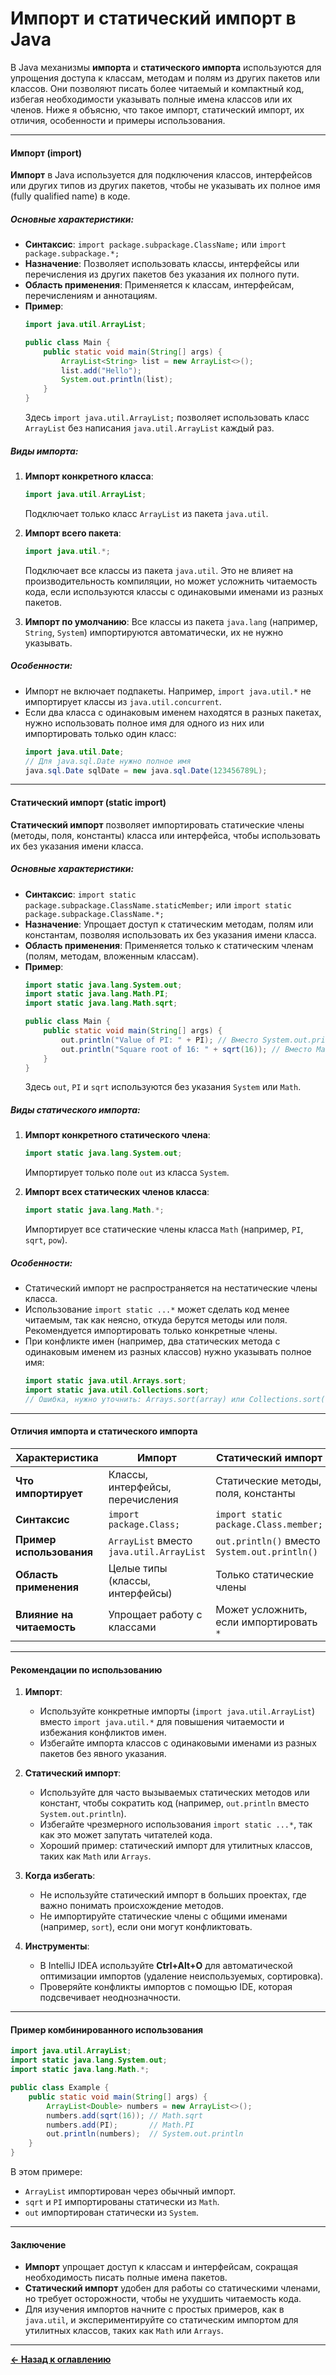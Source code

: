 # Импорт и статический импорт в Java

В Java механизмы **импорта** и **статического импорта** используются для упрощения доступа к классам, методам и полям из других пакетов или классов. Они позволяют писать более читаемый и компактный код, избегая необходимости указывать полные имена классов или их членов. Ниже я объясню, что такое импорт, статический импорт, их отличия, особенности и примеры использования.

---

#### Импорт (import)

**Импорт** в Java используется для подключения классов, интерфейсов или других типов из других пакетов, чтобы не указывать их полное имя (fully qualified name) в коде.

##### Основные характеристики:
- **Синтаксис**: `import package.subpackage.ClassName;` или `import package.subpackage.*;`
- **Назначение**: Позволяет использовать классы, интерфейсы или перечисления из других пакетов без указания их полного пути.
- **Область применения**: Применяется к классам, интерфейсам, перечислениям и аннотациям.
- **Пример**:
  ```java
  import java.util.ArrayList;

  public class Main {
      public static void main(String[] args) {
          ArrayList<String> list = new ArrayList<>();
          list.add("Hello");
          System.out.println(list);
      }
  }
  ```
  Здесь `import java.util.ArrayList;` позволяет использовать класс `ArrayList` без написания `java.util.ArrayList` каждый раз.

##### Виды импорта:
1. **Импорт конкретного класса**:
   ```java
   import java.util.ArrayList;
   ```
   Подключает только класс `ArrayList` из пакета `java.util`.

2. **Импорт всего пакета**:
   ```java
   import java.util.*;
   ```
   Подключает все классы из пакета `java.util`. Это не влияет на производительность компиляции, но может усложнить читаемость кода, если используются классы с одинаковыми именами из разных пакетов.

3. **Импорт по умолчанию**:
   Все классы из пакета `java.lang` (например, `String`, `System`) импортируются автоматически, их не нужно указывать.

##### Особенности:
- Импорт не включает подпакеты. Например, `import java.util.*` не импортирует классы из `java.util.concurrent`.
- Если два класса с одинаковым именем находятся в разных пакетах, нужно использовать полное имя для одного из них или импортировать только один класс:
  ```java
  import java.util.Date;
  // Для java.sql.Date нужно полное имя
  java.sql.Date sqlDate = new java.sql.Date(123456789L);
  ```

---

#### Статический импорт (static import)

**Статический импорт** позволяет импортировать статические члены (методы, поля, константы) класса или интерфейса, чтобы использовать их без указания имени класса.

##### Основные характеристики:
- **Синтаксис**: `import static package.subpackage.ClassName.staticMember;` или `import static package.subpackage.ClassName.*;`
- **Назначение**: Упрощает доступ к статическим методам, полям или константам, позволяя использовать их без указания имени класса.
- **Область применения**: Применяется только к статическим членам (полям, методам, вложенным классам).
- **Пример**:
  ```java
  import static java.lang.System.out;
  import static java.lang.Math.PI;
  import static java.lang.Math.sqrt;

  public class Main {
      public static void main(String[] args) {
          out.println("Value of PI: " + PI); // Вместо System.out.println
          out.println("Square root of 16: " + sqrt(16)); // Вместо Math.sqrt
      }
  }
  ```
  Здесь `out`, `PI` и `sqrt` используются без указания `System` или `Math`.

##### Виды статического импорта:
1. **Импорт конкретного статического члена**:
   ```java
   import static java.lang.System.out;
   ```
   Импортирует только поле `out` из класса `System`.

2. **Импорт всех статических членов класса**:
   ```java
   import static java.lang.Math.*;
   ```
   Импортирует все статические члены класса `Math` (например, `PI`, `sqrt`, `pow`).

##### Особенности:
- Статический импорт не распространяется на нестатические члены класса.
- Использование `import static ...*` может сделать код менее читаемым, так как неясно, откуда берутся методы или поля. Рекомендуется импортировать только конкретные члены.
- При конфликте имен (например, два статических метода с одинаковым именем из разных классов) нужно указывать полное имя:
  ```java
  import static java.util.Arrays.sort;
  import static java.util.Collections.sort;
  // Ошибка, нужно уточнить: Arrays.sort(array) или Collections.sort(list)
  ```

---

#### Отличия импорта и статического импорта

| Характеристика              | Импорт                              | Статический импорт                     |
|-----------------------------|-------------------------------------|---------------------------------------|
| **Что импортирует**         | Классы, интерфейсы, перечисления   | Статические методы, поля, константы   |
| **Синтаксис**               | `import package.Class;`            | `import static package.Class.member;` |
| **Пример использования**    | `ArrayList` вместо `java.util.ArrayList` | `out.println()` вместо `System.out.println()` |
| **Область применения**      | Целые типы (классы, интерфейсы)    | Только статические члены              |
| **Влияние на читаемость**   | Упрощает работу с классами         | Может усложнить, если импортировать `*` |

---

#### Рекомендации по использованию
1. **Импорт**:
    - Используйте конкретные импорты (`import java.util.ArrayList`) вместо `import java.util.*` для повышения читаемости и избежания конфликтов имен.
    - Избегайте импорта классов с одинаковыми именами из разных пакетов без явного указания.

2. **Статический импорт**:
    - Используйте для часто вызываемых статических методов или констант, чтобы сократить код (например, `out.println` вместо `System.out.println`).
    - Избегайте чрезмерного использования `import static ...*`, так как это может запутать читателей кода.
    - Хороший пример: статический импорт для утилитных классов, таких как `Math` или `Arrays`.

3. **Когда избегать**:
    - Не используйте статический импорт в больших проектах, где важно понимать происхождение методов.
    - Не импортируйте статические члены с общими именами (например, `sort`), если они могут конфликтовать.

4. **Инструменты**:
    - В IntelliJ IDEA используйте **Ctrl+Alt+O** для автоматической оптимизации импортов (удаление неиспользуемых, сортировка).
    - Проверяйте конфликты импортов с помощью IDE, которая подсвечивает неоднозначности.

---

#### Пример комбинированного использования
```java
import java.util.ArrayList;
import static java.lang.System.out;
import static java.lang.Math.*;

public class Example {
    public static void main(String[] args) {
        ArrayList<Double> numbers = new ArrayList<>();
        numbers.add(sqrt(16)); // Math.sqrt
        numbers.add(PI);       // Math.PI
        out.println(numbers);  // System.out.println
    }
}
```
В этом примере:
- `ArrayList` импортирован через обычный импорт.
- `sqrt` и `PI` импортированы статически из `Math`.
- `out` импортирован статически из `System`.

---

#### Заключение
- **Импорт** упрощает доступ к классам и интерфейсам, сокращая необходимость писать полные имена пакетов.
- **Статический импорт** удобен для работы со статическими членами, но требует осторожности, чтобы не ухудшить читаемость кода.
- Для изучения импортов начните с простых примеров, как в `java.util`, и экспериментируйте со статическим импортом для утилитных классов, таких как `Math` или `Arrays`.

---
[**&#x2190; Назад к оглавлению**](../README.md)